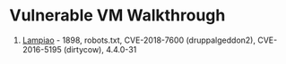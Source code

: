 # Vulnerable VM Walkthrough

1) [Lampiao](https://www.vulnhub.com/entry/lampiao-1,249/
) - 1898, robots.txt, CVE-2018-7600 (druppalgeddon2), CVE-2016-5195 (dirtycow), 4.4.0-31
